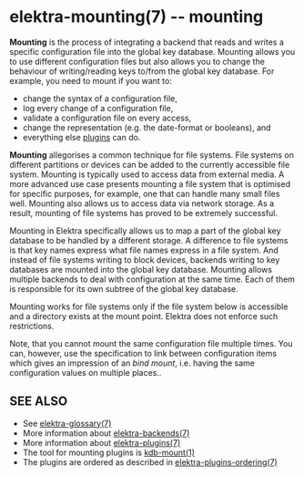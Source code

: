 elektra-mounting(7) -- mounting
===============================

**Mounting** is the process of integrating a backend that reads and writes
a specific configuration file into the global key database.
Mounting allows you to use different configuration files but also
allows you to change the behaviour of writing/reading keys
to/from the global key database. For example, you need to mount if you want to:

- change the syntax of a configuration file,
- log every change of a configuration file,
- validate a configuration file on every access,
- change the representation (e.g. the date-format or booleans), and
- everything else [plugins](/src/plugins/README.md) can do.

**Mounting** allegorises a common technique for file systems.
File systems on different partitions or devices can be added to the
currently accessible file system.  Mounting is typically used to access
data from external media.  A more advanced use case presents mounting
a file system that is optimised for specific purposes, for example,
one that can handle many small files well.  Mounting also allows us to
access data via network storage.  As a result, mounting of file systems
has proved to be extremely successful.

Mounting in Elektra specifically allows us to map a part of the global
key database to be handled by a different storage.  A difference to
file systems is that key names express what file names express in a file
system.  And instead of file systems writing to block devices, backends
writing to key databases are mounted into the global key database.
Mounting allows multiple backends to deal with configuration at the
same time. Each of them is responsible for its own subtree of the global
key database.

Mounting works for file systems only if the file system below is
accessible and a directory exists at the mount point.  Elektra does not
enforce such restrictions.

Note, that you cannot mount the same configuration file multiple times.
You can, however, use the specification to link between configuration
items which gives an impression of an *bind mount*, i.e. having the
same configuration values on multiple places..

## SEE ALSO

- See [elektra-glossary(7)](elektra-glossary.md)
- More information about [elektra-backends(7)](elektra-backends.md)
- More information about [elektra-plugins(7)](elektra-plugins.md)
- The tool for mounting plugins is [kdb-mount(1)](kdb-mount.md)
- The plugins are ordered as described in [elektra-plugins-ordering(7)](elektra-plugins-ordering.md)
